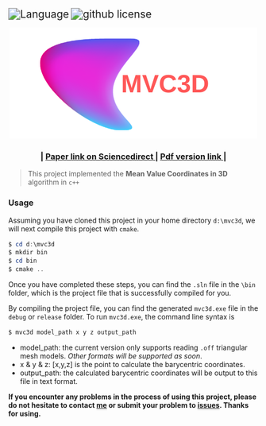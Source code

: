 <img src="https://img.shields.io/badge/language-c++-brightgreen" alt="Language" style="zoom:150%;" /> <img src="https://img.shields.io/github/license/changqj/Mean-Value-Coordinates-in-3D" alt="github license" style="zoom:150%;" />



<div align="center">
    <img width="500px" src="fig/MVC3D.png">
   <h3>  | <a href="https://www.sciencedirect.com/science/article/pii/S0167839605000725"> Paper link on Sciencedirect </a>  | <a href="https://www.mn.uio.no/math/english/people/aca/michaelf/papers/mv3d.pdf"> Pdf version link </a> | </h3>
</div>



> This project implemented the **Mean Value Coordinates in 3D** algorithm in `c++`



### Usage

Assuming you have cloned this project in your home directory `d:\mvc3d`, we will next compile this project with `cmake`.

```powershell
$ cd d:\mvc3d
$ mkdir bin
$ cd bin
$ cmake ..
```

Once you have completed these steps, you can find the `.sln` file in the `\bin` folder, which is the project file that is successfully compiled for you. 

By compiling the project file, you can find the generated `mvc3d.exe` file in the `debug` or `release` folder. To run `mvc3d.exe`, the command line syntax is

```sh
$ mvc3d model_path x y z output_path
```

- model_path:  the current version only supports reading `.off` triangular mesh models. *Other formats will be supported as soon*.
- x & y & z: [x,y,z] is the point to calculate the barycentric coordinates.
- output_path: the calculated barycentric coordinates will be output to this file in text format.



**If you encounter any problems in the process of using this project, please do not hesitate to contact [me](mailto:qingjun.cn@gmail.com) or submit your problem to [issues](https://github.com/changqj/Mean-Value-Coordinates-in-3D/issues). Thanks for using.**
